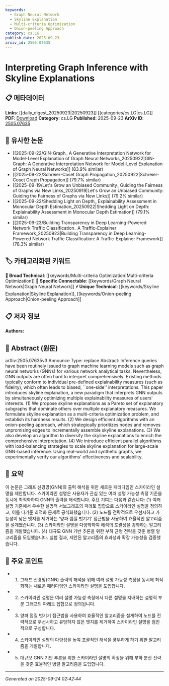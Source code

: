 ```yaml
---
keywords:
  - Graph Neural Network
  - Skyline Explanation
  - Multi-criteria Optimization
  - Onion-peeling Approach
category: cs.LG
publish_date: 2025-09-23
arxiv_id: 2505.07635
---
```


<!-- KEYWORD_LINKING_METADATA:
{
  "processed_timestamp": "2025-09-24T02:42:44.073847",
  "vocabulary_version": "1.0",
  "selected_keywords": [
    "Graph Neural Network",
    "Skyline Explanation",
    "Multi-criteria Optimization",
    "Onion-peeling Approach"
  ],
  "rejected_keywords": [],
  "similarity_scores": {
    "Graph Neural Network": 0.88,
    "Skyline Explanation": 0.79,
    "Multi-criteria Optimization": 0.72,
    "Onion-peeling Approach": 0.75
  },
  "extraction_method": "AI_prompt_based",
  "budget_applied": true,
  "candidates_json": {
    "candidates": [
      {
        "surface": "Graph Neural Networks",
        "canonical": "Graph Neural Network",
        "aliases": [
          "GNN",
          "Graph Neural Nets"
        ],
        "category": "specific_connectable",
        "rationale": "Central to the paper's focus on interpreting inference queries, linking with existing GNN research.",
        "novelty_score": 0.45,
        "connectivity_score": 0.92,
        "specificity_score": 0.85,
        "link_intent_score": 0.88
      },
      {
        "surface": "Skyline Explanation",
        "canonical": "Skyline Explanation",
        "aliases": [
          "Skyline Explanations"
        ],
        "category": "unique_technical",
        "rationale": "Introduces a novel paradigm for interpreting GNN outputs, enhancing understanding of inference results.",
        "novelty_score": 0.78,
        "connectivity_score": 0.65,
        "specificity_score": 0.82,
        "link_intent_score": 0.79
      },
      {
        "surface": "Multi-criteria Optimization",
        "canonical": "Multi-criteria Optimization",
        "aliases": [
          "Multi-objective Optimization"
        ],
        "category": "broad_technical",
        "rationale": "Key to formulating the skyline explanation problem, relevant in optimization contexts.",
        "novelty_score": 0.55,
        "connectivity_score": 0.7,
        "specificity_score": 0.68,
        "link_intent_score": 0.72
      },
      {
        "surface": "Onion-peeling Approach",
        "canonical": "Onion-peeling Approach",
        "aliases": [
          "Onion-peeling Method"
        ],
        "category": "unique_technical",
        "rationale": "Describes a novel algorithmic strategy for skyline explanations, potentially linking to algorithm design.",
        "novelty_score": 0.65,
        "connectivity_score": 0.6,
        "specificity_score": 0.77,
        "link_intent_score": 0.75
      }
    ],
    "ban_list_suggestions": [
      "inference queries",
      "explanatory subgraphs",
      "load-balancing strategies"
    ]
  },
  "decisions": [
    {
      "candidate_surface": "Graph Neural Networks",
      "resolved_canonical": "Graph Neural Network",
      "decision": "linked",
      "scores": {
        "novelty": 0.45,
        "connectivity": 0.92,
        "specificity": 0.85,
        "link_intent": 0.88
      }
    },
    {
      "candidate_surface": "Skyline Explanation",
      "resolved_canonical": "Skyline Explanation",
      "decision": "linked",
      "scores": {
        "novelty": 0.78,
        "connectivity": 0.65,
        "specificity": 0.82,
        "link_intent": 0.79
      }
    },
    {
      "candidate_surface": "Multi-criteria Optimization",
      "resolved_canonical": "Multi-criteria Optimization",
      "decision": "linked",
      "scores": {
        "novelty": 0.55,
        "connectivity": 0.7,
        "specificity": 0.68,
        "link_intent": 0.72
      }
    },
    {
      "candidate_surface": "Onion-peeling Approach",
      "resolved_canonical": "Onion-peeling Approach",
      "decision": "linked",
      "scores": {
        "novelty": 0.65,
        "connectivity": 0.6,
        "specificity": 0.77,
        "link_intent": 0.75
      }
    }
  ]
}
-->

# Interpreting Graph Inference with Skyline Explanations

## 📋 메타데이터

**Links**: [[daily_digest_20250923|20250923]] [[categories/cs.LG|cs.LG]]
**PDF**: [Download](https://arxiv.org/pdf/2505.07635.pdf)
**Category**: cs.LG
**Published**: 2025-09-23
**ArXiv ID**: [2505.07635](https://arxiv.org/abs/2505.07635)

## 🔗 유사한 논문
- [[2025-09-22/GIN-Graph_ A Generative Interpretation Network for Model-Level Explanation of Graph Neural Networks_20250922|GIN-Graph: A Generative Interpretation Network for Model-Level Explanation of Graph Neural Networks]] (83.9% similar)
- [[2025-09-22/Schreier-Coset Graph Propagation_20250922|Schreier-Coset Graph Propagation]] (79.7% similar)
- [[2025-09-19/Let's Grow an Unbiased Community_ Guiding the Fairness of Graphs via New Links_20250919|Let's Grow an Unbiased Community: Guiding the Fairness of Graphs via New Links]] (79.2% similar)
- [[2025-09-22/Shedding Light on Depth_ Explainability Assessment in Monocular Depth Estimation_20250922|Shedding Light on Depth: Explainability Assessment in Monocular Depth Estimation]] (79.1% similar)
- [[2025-09-23/Building Transparency in Deep Learning-Powered Network Traffic Classification_ A Traffic-Explainer Framework_20250923|Building Transparency in Deep Learning-Powered Network Traffic Classification: A Traffic-Explainer Framework]] (78.3% similar)

## 🏷️ 카테고리화된 키워드
**🧠 Broad Technical**: [[keywords/Multi-criteria Optimization|Multi-criteria Optimization]]
**🔗 Specific Connectable**: [[keywords/Graph Neural Network|Graph Neural Network]]
**⚡ Unique Technical**: [[keywords/Skyline Explanation|Skyline Explanation]], [[keywords/Onion-peeling Approach|Onion-peeling Approach]]

## 📋 저자 정보

**Authors:** 

## 📄 Abstract (원문)

arXiv:2505.07635v3 Announce Type: replace 
Abstract: Inference queries have been routinely issued to graph machine learning models such as graph neural networks (GNNs) for various network analytical tasks. Nevertheless, GNN outputs are often hard to interpret comprehensively. Existing methods typically conform to individual pre-defined explainability measures (such as fidelity), which often leads to biased, ``one-side'' interpretations. This paper introduces skyline explanation, a new paradigm that interprets GNN outputs by simultaneously optimizing multiple explainability measures of users' interests. (1) We propose skyline explanations as a Pareto set of explanatory subgraphs that dominate others over multiple explanatory measures. We formulate skyline explanation as a multi-criteria optimization problem, and establish its hardness results. (2) We design efficient algorithms with an onion-peeling approach, which strategically prioritizes nodes and removes unpromising edges to incrementally assemble skyline explanations. (3) We also develop an algorithm to diversify the skyline explanations to enrich the comprehensive interpretation. (4) We introduce efficient parallel algorithms with load-balancing strategies to scale skyline explanation for large-scale GNN-based inference. Using real-world and synthetic graphs, we experimentally verify our algorithms' effectiveness and scalability.

## 📝 요약

이 논문은 그래프 신경망(GNN)의 출력 해석을 위한 새로운 패러다임인 스카이라인 설명을 제안합니다. 스카이라인 설명은 사용자가 관심 있는 여러 설명 가능성 측정 기준을 동시에 최적화하여 GNN의 출력을 해석합니다. 주요 기여는 다음과 같습니다: (1) 여러 설명 기준에서 우수한 설명적 서브그래프의 파레토 집합으로 스카이라인 설명을 정의하고, 이를 다기준 최적화 문제로 공식화했습니다. (2) 노드를 전략적으로 우선시하고 가능성이 낮은 엣지를 제거하는 '양파 껍질 벗기기' 접근법을 사용하여 효율적인 알고리즘을 설계했습니다. (3) 스카이라인 설명을 다양화하여 해석의 포괄성을 강화하는 알고리즘을 개발했습니다. (4) 대규모 GNN 기반 추론을 위한 부하 균형 전략을 갖춘 병렬 알고리즘을 도입했습니다. 실험 결과, 제안된 알고리즘의 효과성과 확장 가능성을 검증했습니다.

## 🎯 주요 포인트

- 1. 그래프 신경망(GNN) 출력의 해석을 위해 여러 설명 가능성 측정을 동시에 최적화하는 새로운 패러다임인 스카이라인 설명을 도입합니다.
- 2. 스카이라인 설명은 여러 설명 가능성 측정에서 다른 설명을 지배하는 설명적 부분 그래프의 파레토 집합으로 정의됩니다.
- 3. 양파 껍질 벗기기 접근법을 사용하여 효율적인 알고리즘을 설계하여 노드를 전략적으로 우선시하고 유망하지 않은 엣지를 제거하여 스카이라인 설명을 점진적으로 구성합니다.
- 4. 스카이라인 설명의 다양성을 높여 포괄적인 해석을 풍부하게 하기 위한 알고리즘을 개발합니다.
- 5. 대규모 GNN 기반 추론을 위한 스카이라인 설명의 확장을 위해 부하 분산 전략을 갖춘 효율적인 병렬 알고리즘을 도입합니다.


---

*Generated on 2025-09-24 02:42:44*